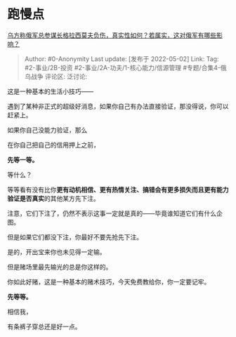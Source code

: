 # 跑慢点
[乌方称俄军总参谋长格拉西莫夫负伤，真实性如何？若属实，这对俄军有哪些影响？](https://www.zhihu.com/question/530996641/answer/2466749067)

> Author: #0-Anonymity
> Last update: [发布于 2022-05-02]
> Link:
> Tag: #2-事业/2B-投资 #2-事业/2A-功夫/1-核心能力/信源管理 #专题/合集4-俄乌战争
> 评论区:
> 泛讨论:

这是一种基本的生活小技巧——

遇到了某种非正式的超级好消息，如果你自己有办法直接验证，那没得说，你可以赶紧上。

如果你自己没能力验证，那么

在你自己把自己的信用押上之前，

**先等一等。**

等什么？

等等看有没有比你**更有动机相信、更有热情关注、搞错会有更多损失而且更有能力验证是否真实**的其他某方先下注。

注意，它们下注了，仍然不表示这事一定就是真的——毕竟谁知道它们有什么企图。

但是如果它们都没下注，你最好不要先抢先下注。

是的，开出宝来你也未见得一定输。

但是赌场里最先输光的总是你这样的。

你如此好赌，这是一种基本的赌术技巧，今天免费教给你，你一定要记牢。

**先等等。**

相信我，

有条裤子穿总还是好一点。
